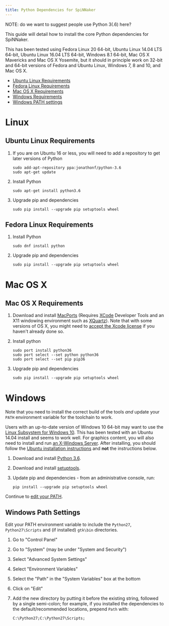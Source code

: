 ```yaml
---
title: Python Dependencies for SpiNNaker
---
```


NOTE: do we want to suggest people use Python 3(.6) here?

This guide will detail how to install the core Python dependencies for SpiNNaker.

This has been tested using Fedora Linux 20 64-bit, Ubuntu Linux 14.04 LTS 64-bit, Ubuntu Linux 16.04 LTS 64-bit, Windows 8.1 64-bit, Mac OS X Mavericks and Mac OS X Yosemite, but it should in principle work on 32-bit and 64-bit versions of Fedora and Ubuntu Linux, Windows 7, 8 and 10, and Mac OS X.

* [Ubuntu Linux Requirements](#UbuntuPython)
* [Fedora Linux Requirements](#FedoraPython)
* [Mac OS X Requirements](#MacOSXPython)
* [Windows Requirements](#WindowsPython)
* [Windows PATH settings](#WindowsPath)

# Linux

## <a name="UbuntuPython"></a> Ubuntu Linux Requirements
1. If you are on Ubuntu 16 or less, you will need to add a repository to get later versions of Python

       sudo add-apt-repository ppa:jonathonf/python-3.6  
       sudo apt-get update

1. Install Python

       sudo apt-get install python3.6

1. Upgrade pip and dependencies

       sudo pip install --upgrade pip setuptools wheel

## <a name="FedoraPython"></a> Fedora Linux Requirements

1. Install Python

       sudo dnf install python

1. Upgrade pip and dependencies

       sudo pip install --upgrade pip setuptools wheel

# Mac OS X

## <a name="MacOSXPython"></a> Mac OS X Requirements

1. Download and install <a href="https://www.macports.org/install.php" target="_blank">MacPorts</a> (Requires [XCode](https://developer.apple.com/technologies/tools/) Developer Tools and an X11 windowing environment such as [XQuartz](https://www.xquartz.org/)). Note that with some versions of OS X, you might need to [accept the Xcode license](https://apple.stackexchange.com/questions/175069/how-to-accept-xcode-license) if you haven't already done so.

1. Install python

       sudo port install python36
       sudo port select --set python python36
       sudo port select --set pip pip36

1. Upgrade pip and dependencies

       sudo pip install --upgrade pip setuptools wheel

# <a name="WindowsPython"></a>Windows

Note that you need to install the correct build of the tools _and_ update your `PATH` environment variable for the toolchain to work.

Users with an up-to-date version of Windows 10 64-bit may want to use the [Linux Subsystem for Windows 10](https://msdn.microsoft.com/en-gb/commandline/wsl/install_guide?f=255&MSPPError=-2147217396).  This has been tested with an Ubuntu 14.04 install and seems to work well.
For graphics content, you will also need to install and run [an X-Windows Server](https://sourceforge.net/projects/xming/).
After installing, you should follow the [Ubuntu installation instructions](#UbuntuPython) and __not__ the instructions below.

1. Download and install [Python 3.6](https://www.python.org/downloads/).

1. Download and install [setuptools](https://github.com/SpiNNakerManchester/github.SpiNNakerManchester.io/releases/download/v1.0-win64/setuptools-5.8.win-amd64-py2.7.exe).

1. Update pip and dependencies - from an administrative console, run:

       pip install --upgrade pip setuptools wheel

Continue to [edit your PATH](#WindowsPath).

## <a name="WindowsPath"></a> Windows Path Settings
Edit your PATH environment variable to include the `Python27`, `Python27\Scripts` and (if installed) `gtk\bin` directories.
  1. Go to "Control Panel"
  1. Go to "System" (may be under "System and Security")
  1. Select "Advanced System Settings"
  1. Select "Environment Variables"
  1. Select the "Path" in the "System Variables" box at the bottom
  1. Click on "Edit"
  1. Add the new directory by putting it before the existing string, followed by a single semi-colon; for example, if you installed the dependencies to the default/recommended locations, prepend `Path` with:

         C:\Python27;C:\Python27\Scripts;
